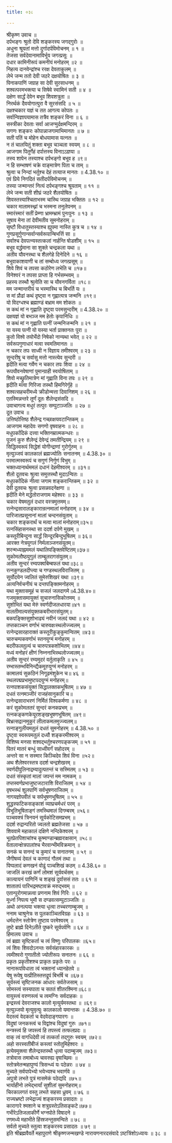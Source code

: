 ```yaml
---
title: ०३८

---
```

श्रीकृष्ण उवाच ॥  
दर्पभङ्गः श्रुतो देवि शङ्करस्य जगद्गुरोः ॥  
अधुना श्रूयतां मत्तो दुर्गादर्पविमोचनम् ॥ १ ॥  
तेजसा सर्वदेवानामाविर्भूय जगत्प्रसूः ॥  
दधार कामिनीरूपं कमनीयं मनोहरम् ॥२ ॥  
निहत्य दानवेन्द्रांश्च ररक्ष देवताकुलम् ॥  
लेभे जन्म ततो देवी जठरे दक्षयोषितः ॥ ३ ॥  
पिनाकपाणिं जग्राह सा देवी सुरसाधनम् ॥  
शश्वत्परमभक्त्या च सिषेवे स्वामिनं सती ॥ ४ ॥  
दक्षेण सार्द्धं देवेन बभूव शिवशत्रुता ॥  
निरर्थकं दैवयोगात्पुरा वै सुरसंसदि ॥ ५ ॥  
दक्षश्चकार यज्ञं च तत आगत्य कोपतः ॥  
सर्वान्विज्ञापयामास तत्रैव शङ्करं विना ॥ ६ ॥  
सस्त्रीका देवताः सर्वा आजग्मुर्दक्षमन्दिरम् ॥  
सगणः शङ्करः कोपान्नाजगामाभिमानतः ॥ ७ ॥  
सती पतिं च मोहेन बोधयामास यत्नतः ॥  
न तं चालयितुं शक्ता बभूव चञ्चला स्वयम् ॥ ८ ॥  
आजगाम पितुर्गेहं दर्पात्तस्य विनाऽऽज्ञया ॥  
तस्य शापेन तस्याश्च दर्पभङ्गो बभूव ह ॥९॥  
न हि सम्भाषणं चक्रे वाङ्मात्रेण पिता च ताम् ॥  
श्रुत्वा च निन्दां भर्तुश्च देहं तत्याज मानतः ॥ 4.38.१० ॥  
एवं प्रिये निगदितं सतीदर्पविमोचनम् ॥  
तस्या जन्मान्तरं नित्यं दर्पभङ्गश्च श्रूयताम् ॥ ११ ॥  
लेभे जन्म सती शीघ्रं जठरे शैलयोषितः ॥  
शिवस्तस्याश्चिताभस्म चास्थि जग्राह भक्तितः ॥ १२ ॥  
चकार मालामस्थ्नां च भस्मना तनुलेपनम् ॥  
स्मारंस्मारं सतीं प्रेम्णा भ्रामम्भ्रामं पुनःपुनः ॥ १३ ॥  
सुषाव मेना तां देवीमतीव सुमनोहराम् ॥  
सृष्टौ विधातुस्तस्याश्च ह्युपमा नास्ति कुत्र च ॥ १४ ॥  
गुणप्रसूर्गुणान्सर्वान्सर्वरूपान्बिभर्त्ति सा ॥  
सर्वाश्च देवपत्न्यस्तत्कलां नार्हन्ति षोडशीम् ॥ १५ ॥  
बभूव वर्द्धमाना सा शुक्ले चन्द्रकला यथा ॥  
अतीव यौवनस्था च शैलगेहे दिनेदिने ॥ १६ ॥  
बभूवाकाशवाणी च तां सम्बोध्य जगत्प्रसूम् ॥  
शिवे शिवं च तपसा कठोरेण लभेति च ॥१७॥  
विनेश्वरं न तपसा प्राप्ता हि गर्भसम्भवम् ॥  
प्रहस्य तस्थौ श्रुत्वेति सा च यौवनगर्विता ॥१८॥  
मम जन्मान्तरीयं च भस्मास्थि च बिभर्ति यः ॥  
स मां प्रौढां कथं दृष्ट्वा न गृह्णात्यत्र जन्मनि ॥१९॥  
यो विदग्धश्च ब्रह्माण्डं बभ्राम मम शोकतः ॥  
स कथं मां न गृह्णाति दृष्ट्वा परमसुन्दरीम् ॥ 4.38.२० ॥  
दक्षयज्ञं यो बभञ्ज मम हेतोः कृपानिधिः ॥  
स कथं मां न गृह्णाति पत्नीं जन्मनिजन्मनि ॥ २१ ॥  
या यस्य पत्नी यो यस्या भर्ता प्राक्तनतः पुरा ॥  
कुतो विश्वे तयोर्भेदो निषेको नान्यथा भवेत् ॥ २२ ॥  
सर्वरूपगुणाधारं मत्वा स्वमतिमानतः ॥  
न चकार तपः साध्वी न विज्ञाय तमीश्वरम् ॥ २३ ॥  
सुन्दरीषु च सर्वासु मत्तो नास्त्येव सुन्दरी ॥  
हृदीति मत्वा गर्वेण न चकार तपः शिवा ॥ २४ ॥  
रूपयौवनवेषाणां पुमान्ग्राही स्वयोषिताम् ॥  
शिवो मच्छ्रुतिमात्रेण मां गृह्णाति विना तपः ॥ २९ ॥  
हृदीति मत्वा गिरिजा तस्थौ हिमगिरेर्गृहे ॥  
शश्वत्सहचरीमध्ये क्रीडोन्मत्ता दिवानिशम् ॥ २६ ॥  
एतस्मिन्नन्तरे तूर्णं दूतः शैलेन्द्रसंसदि ॥  
उवाचागत्य मधुरं तत्पुरः सम्पुटाञ्जलिः ॥ २७ ॥  
दूत उवाच ॥  
उत्तिष्ठोत्तिष्ठ शैलेन्द्र गच्छाक्षयवटान्तिकम् ॥  
आजगाम महादेवः सगणो वृषवाहनः ॥ २८ ॥  
मधुपर्कादिकं दत्त्वा भक्तिनम्रात्मकन्धरः ॥  
पूजनं कुरु शैलेन्द्रं देवेन्द्रं तमतीन्द्रियम् ॥ २९ ॥  
सिद्धिस्वरूपं सिद्धेशं योगीन्द्राणां गुरोर्गुरुम् ॥  
मृत्युञ्जयं कालकालं ब्रह्मज्योतिः सनातनम् ॥ 4.38.३० ॥  
परमात्मस्वरूपं च सगुणं निर्गुणं विभुम् ॥  
भक्तध्यानार्थममलं दधानं देहमीश्वरम् ॥ ॥३१॥  
शैलो दूतवचः श्रुत्वा समुत्तस्थौ मुदाऽन्वितः ॥  
मधुपर्कादिकं नीत्वा जगाम शङ्करान्तिकम् ॥ ३२ ॥  
देवी दूतवचः श्रुत्वा प्रसन्नवदनेक्षणा ॥  
हृदीति मेने मद्धेतोराजगाम महेश्वरः ॥ ३३ ॥  
चकार वेषमतुलं दधार वस्त्रमुत्तमम्॥  
रत्नेन्द्रसारालङ्कारान्रत्नमालां मनोहराम् ॥ ३४ ॥  
पारिजातप्रसूनानां मालां चन्दनसंयुताम् ॥  
चकार शङ्करार्थं च मत्वा मालां मनोहराम्॥३५॥  
रत्नसिंहासनस्था सा ददर्श दर्पणे मुखम् ॥  
कस्तूरीबिन्दुना सार्द्धं सिन्दूरबिन्दुभूषितम् ॥ ३६॥  
आरक्त नेत्रयुगलं निर्मलाञ्जनसंयुतम्॥  
शरन्मध्याह्नममलं यथालिपङ्क्तिवेष्टितम्॥३७॥  
सुकोमलौष्ठयुगुलं ताम्बूलरागसंयुतम्॥  
अतीव सुन्दरं रम्यपक्वबिम्बफलं यथा॥३८॥  
रत्नकुण्डलदीप्त्या च गण्डस्थलविराजितम् ॥  
सूर्योदयेन ज्वलितं सुमेरुशिखरं यथा ॥३९॥  
अत्यनिर्वचनीयं च दन्तपङ्क्तिमनोहरम् ॥  
यथा मुक्तासमूहं च सजलं जलदागमे॥4.38.४०॥  
गजमुक्तासमायुक्तं सुचारुनासिकोत्तमम् ॥  
सुशोभितं यथा मेरुं स्वर्णदीजलधारया॥४१ ॥  
मालतीमाल्यसंयुक्तकबरीभारसंयुतम्॥  
बकपङ्क्तिसुशोभाढ्यं नवीनं जलदं यथा ॥ ४२ ॥  
तप्तकाञ्चन वर्णाभं चारुवक्षःस्थलोज्ज्वलम् ॥  
रत्नेन्द्रसारहाराक्तं कस्तूरीकुङ्कुमान्वितम् ॥४३॥  
चारुचम्पकवर्णाभं स्तनयुग्मं मनोहरम् ॥  
बदरीफलतुल्यं च चारुपत्रकशोभितम् ॥४४॥  
मध्यं मनोहरं क्षीणं निम्ननाभिस्थलोज्ज्वलम्॥  
अतीव सुन्दरं रम्यमुदरं वर्तुलाकृति ॥ ४५ ॥  
रम्भास्तम्भविनिन्द्यैकमूरुयुग्मं मनोहरम् ॥  
कामालयं सुकठिनं निगूढमंशुकेन च॥ ४६ ॥  
स्थलपद्मप्रभामुष्टपदयुग्मं मनोहरम्॥  
रत्नपाशकसंयुक्तं सिद्धालक्तकभूषितम् ॥ ४७ ॥  
दधतं रत्नमञ्जीरं राजहंसानुकारि च॥  
रत्नेन्द्रसाराभरणं निर्मितं विश्वकर्मणा ॥ ४८ ॥  
करं सुकोमलतरं सुन्दरं कनकप्रभम् ॥  
रत्नकङ्कणकेयूरशङ्खभूषणभूषितम् ॥४९॥  
बिभ्रत्सद्रत्नमुकुरं लीलाकमलमुज्ज्वलम्॥  
रत्नाङ्गुलीयमतुलं दधतं सुमनोहरम् ॥ 4.38.५० ॥  
दृष्ट्वा स्वरूपमतुलं दध्यौ शङ्करमीश्वरम् ॥  
विशिष्य मनसा शश्वद्भर्तुश्चरणपङ्कजम् ॥ ५१ ॥  
पितरं मातरं बन्धुं साध्वीवर्गं सहोदरम् ॥  
अन्तरे सा न सस्मार किञ्चिदेव शिवं विना ॥५२॥  
अथ शैलेश्वरस्तत्र ददर्श चन्द्रशेखरम् ॥  
स्वर्णदीपुलिनाद्रम्यादुत्पतन्तं च सस्मितम् ॥ ५३ ॥  
दधतं संस्कृतां मालां जपन्तं मम नामकम् ॥  
तप्तस्वर्णप्रभाजुष्टजटाराशि विराजितम् ॥ ५४ ॥  
वृषभस्थं शूलपाणिं सर्वभूषणराजितम् ॥  
नागयज्ञोपवीतं च सर्पभूषणभूषितम् ॥ ५५ ॥  
शुद्धस्फटिकसङ्काशं व्याघ्रचर्मधरं परम् ॥  
विभूतिभूषिताङ्गं तमस्थिमालं दिगम्बरम् ॥५६॥  
पञ्चवक्त्रं त्रिनयनं सूर्यकोटिसमप्रभम् ॥  
ददर्श रुद्रान्परितो ज्वलतो ब्रह्मतेजसा ॥ ५७ ॥  
शिववामे महाकालं दक्षिणे नन्दिकेश्वरम् ॥  
भूतप्रेतपिशाचांश्च कूष्माण्डान्ब्रह्मराक्षसान् ॥५८॥  
वेतालान्क्षेत्रपालांश्च भैरवान्भीमविक्रमान् ॥  
सनकं च सनन्दं च कुमारं च सनातनम् ॥ ५९ ॥  
जैगीषव्यं देवलं च काणादं गौतमं तथा ॥  
पिप्पलादं कणखनं वोढुं पञ्चशिखं कठम् ॥ 4.38.६० ॥  
जाजलिं करखं कर्णं लोमशं सूर्यवर्चसम् ॥  
कात्यायनं पाणिनिं च शङ्खं दुर्वाससं ततः ॥ ६१ ॥  
शातातपं पारिभद्रमष्टावक्रं मरुद्भवम् ॥  
एतान्पुरोगमान्नत्वा प्रणनाम शिवं गिरिः ॥ ६२ ॥  
मूर्ध्ना निपत्य भूमौ स दण्डवत्सम्पुटाञ्जलिः ॥  
अथो अनल्पया भक्त्या धृत्वा तच्चरणाम्बुजम् ॥  
ननाम चाश्रुनेत्रः स पुलकाञ्चितविग्रहः ॥ ६३ ॥  
धर्मदत्तेन स्तोत्रेण तुष्टाव परमेश्वरम् ॥  
तुष्टे ब्राह्मे दिनेऽतीते पुष्करे सूर्यपर्वणि ॥ ६४ ॥  
हिमालय उवाच ॥  
त्वं ब्रह्मा सृष्टिकर्ता च त्वं विष्णुः परिपालकः ॥६५॥  
त्वं शिवः शिवदोऽनन्तः सर्वसंहारकारकः ॥  
त्वमीश्वरो गुणातीतो ज्योतीरूपः सनातनः ॥ ६६ ॥  
प्रकृतः प्रकृतीशश्च प्राकृतः प्रकृतेः परः ॥  
नानारूपविधाता त्वं भक्तानां ध्यानहेतवे ॥  
येषु रूपेषु यत्प्रीतिस्तत्तद्रूपं बिभर्षि च ॥६७॥  
सूर्यस्त्वं सृष्टिजनक आधारः सर्वतेजसाम् ॥  
सोमस्त्वं सस्यपाता च सततं शीतरश्मिना॥६८॥  
वायुस्त्वं वरुणस्त्वं च त्वमग्निः सर्वदाहकः ॥  
इन्द्रस्त्वं देवराजश्च कालो मृत्युर्यमस्तथा ॥ ॥६९॥  
मृत्युञ्जयो मृत्युमृत्युः कालकालो यमान्तकः ॥ 4.38.७० ॥  
वेदस्त्वं वेदकर्ता च वेदवेदाङ्गपारगः ॥  
विदुषां जनकस्त्वं च विद्वांश्च विदुषां गुरुः ॥७१॥  
मन्त्रस्त्वं हि जपस्त्वं हि तपस्त्वं तत्फलप्रदः ॥  
वाक् त्वं वागधिदेवी त्वं तत्कर्ता तद्गुरुः स्वयम् ॥७२॥  
अहो सरस्वतीबीजं कस्त्वां स्तोतुमिहेश्वरः ॥  
इत्येवमुक्त्वा शैलेन्द्रस्तस्थौ धृत्वा पदाम्बुजम् ॥७३॥  
तत्रोवास तमाबोध्य चावरुह्य वृषाच्छिवः ॥  
स्तोत्रमेतन्महापुण्यं त्रिसन्ध्यं यः पठेन्नरः ॥ ७४ ॥  
मुच्यते सर्वपापेभ्यो भयेभ्यश्च भवार्णवे ॥  
अपुत्रो लभते पुत्रं मासमेकं पठेद्यदि ॥७५॥  
भार्याहीनो लभेद्भार्यां सुशीलां सुमनोहराम्॥  
चिरकालगतं वस्तु लभते सहसा ध्रुवम् ॥ ७६ ॥  
राज्यभ्रष्टो लभेद्राज्यं शङ्करस्य प्रसादतः ॥  
कारागारे श्मशाने च शत्रुग्रस्तेऽतिसङ्कटे॥७७॥  
गभीरेऽतिजलाकीर्णे भग्नपोते विषादने ॥  
रणमध्ये महाभीते हिंस्रजन्तुसमन्विते ॥ ७८ ॥  
सर्वतो मुच्यते स्तुत्वा शङ्करस्य प्रसादतः ॥ ७९ ॥  
इति श्रीब्रह्मवैवर्ते महापुराणे श्रीकृष्णजन्मखण्डे नारायणनारदसंवादे ऽष्टत्रिंशोऽध्यायः ॥ ३८ ॥